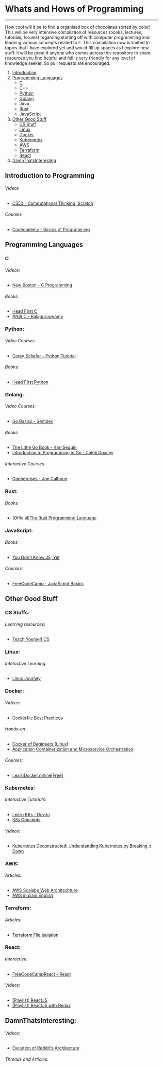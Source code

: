 # Whats and Hows of Programming
---
How cool will it be to find a organised box of chocolates sorted by color! This will be very intensive compilation of resources (books, lectures, tutorials, forums) regarding starting off with computer programming and learning various concepts related to it. This compilation now is limited to topics that I have explored yet and would fill up spaces as I explore new stuff. It will be great if anyone who comes across this repository to share resources you find helpful and fell is very friendly for any level of knowledge seeker. So pull requests are encouraged.


1. [Introduction](#introduction)
2. [Programming Languages](#programming-language)
   * [C](#C)
   * C++
   * [Python](#Python)
   * [Golang](#Golang)
   * Java
   * [Rust](#Rust)
   * [JavaScript](#JavaScript)
3. [Other Good Stuff](#other-good-stuff)
   * [CS Stuff](#cs-stuffs)
   * [Linux](#Linux)
   * [Docker](#Docker)
   * [Kubernetes](#Kubernetes)
   * [AWS](#AWS)
   * [Terraform](#Terraform)
   * [React](#React)
4. [DamnThatsInteresting](#damnthatsinteresting)
   
## Introduction to Programming

###### Videos
- [CS50 - Computational Thinking, Scratch](https://www.youtube.com/watch?v=5azaK2cBKGw)

###### Courses
- [Codecademy - Basics of Programming](https://www.codecademy.com/learn/learn-how-to-code)

## Programming Languages

### C
 
###### Videos:
- [New Boston - C Programming](https://www.youtube.com/playlist?list=PL6gx4Cwl9DGAKIXv8Yr6nhGJ9Vlcjyymq)
 
###### Books:
- [Head First C](books/c_programming_headfirst.pdf)
- [ANSI C - Balaguruswamy](books/ansi_c_balaguruswamy.pdf)
 
 
### Python:
 
###### Video Courses:
- [Corey Schafer - Python Tutorial](https://www.youtube.com/playlist?list=PL-osiE80TeTt2d9bfVyTiXJA-UTHn6WwU)

###### Books:
- [Head First Python](books/head_first_python.pdf)


### Golang:

###### Video Courses:
- [Go Basics - Sentdex](https://www.youtube.com/playlist?list=PLQVvvaa0QuDeF3hP0wQoSxpkqgRcgxMqX)

###### Books:
- [The Little Go Book - Karl Seguin](https://www.openmymind.net/The-Little-Go-Book/)
- [Introduction to Programming in Go - Caleb Doxsey](http://www.golang-book.com/)

###### Interactive Courses:
- [Gophercises - Jon Calhoun](https://gophercises.com/)


### Rust:

###### Books:
- (Official)[The Rust Programming Language](books/the_rust_lang.pdf)

### JavaScript:

###### Books:
- [You Don't Know JS, Yet](https://github.com/getify/You-Dont-Know-JS/)

###### Courses:
- [FreeCodeCamp - JavaScript Basics](https://www.freecodecamp.org/learn/javascript-algorithms-and-data-structures/basic-javascript)

## Other Good Stuff

### CS Stuffs:
###### Learning resources:
- [Teach Yourself CS](https://teachyourselfcs.com/)

### Linux:

###### Interactive Learning:
- [Linux Journey](https://linuxjourney.com/)

### Docker:

###### Videos:
- [Dockerfile Best Practices](https://www.youtube.com/watch?v=JofsaZ3H1qM)

###### Hands-on:
- [Docker of Begineers (Linux)](https://training.play-with-docker.com/beginner-linux/)
- [Application Containerization and Microservice Orchestration](https://training.play-with-docker.com/microservice-orchestration/)

###### Courses:
- [LearnDocker.online[Free]](https://learndocker.online/)

### Kubernetes:

###### Interactive Tutorials:
- [Learn K8s - Dev.to](https://dev.to/azure/kubernetes-from-the-beginning-part-i-4ifd)
- [K8s Concepts](https://kubernetes.io/docs/concepts/overview/what-is-kubernetes/)

###### Videos:
- [Kubernetes Deconstructed: Understanding Kubernetes by Breaking It Down](https://youtube.com/watch?v=90kZRyPcRZw)

### AWS:

###### Articles:
- [AWS Scalabe Web Architechture](https://www.airpair.com/aws/posts/building-a-scalable-web-app-on-amazon-web-services-p1)
- [AWS in plain English](https://expeditedsecurity.com/aws-in-plain-english/)

### Terraform:

###### Articles:
- [Terraform File Isolation](https://charity.wtf/2016/03/30/terraform-vpc-and-why-you-want-a-tfstate-file-per-env/)

### React: 

###### Interactive:
- [FreeCodeCampReact - React](https://www.freecodecamp.org/learn/front-end-libraries/bootstrap/)

###### Videos: 
- [(Playlist) ReactJS](https://www.youtube.com/watch?v=QFaFIcGhPoM&list=PLC3y8-rFHvwgg3vaYJgHGnModB54rxOk3)
- [(Playlist) ReactJS with Redux](https://www.youtube.com/watch?v=OxIDLw0M-m0&list=PL4cUxeGkcC9ij8CfkAY2RAGb-tmkNwQHG)

## DamnThatsInteresting:

###### Videos:
- [Evolution of Reddit's Architecture](https://www.youtube.com/watch?v=nUcO7n4hek4)

###### Threads and Articles:
